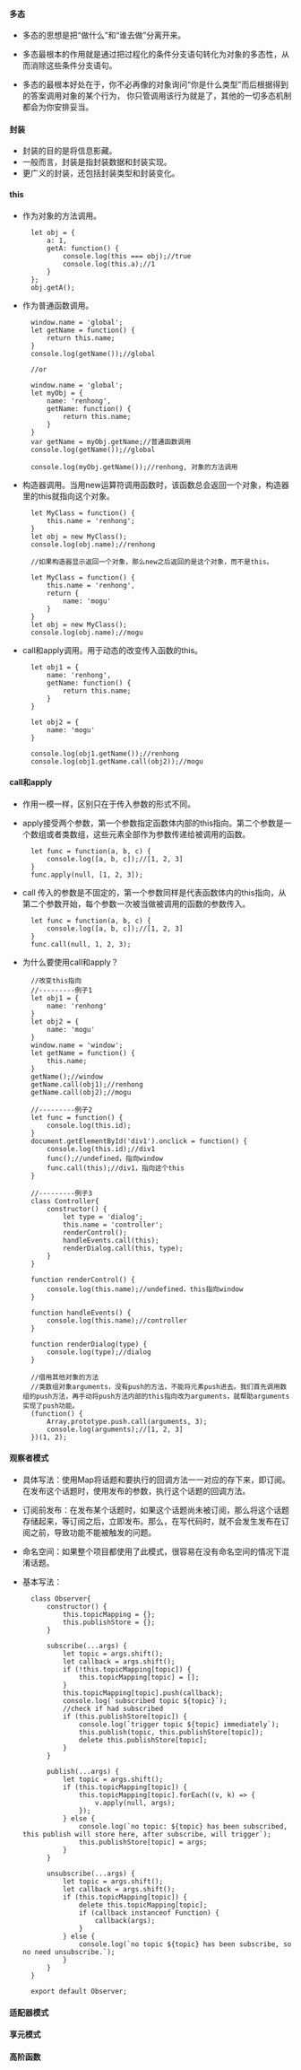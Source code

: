 
#### 多态
* 多态的思想是把“做什么”和“谁去做”分离开来。

* 多态最根本的作用就是通过把过程化的条件分支语句转化为对象的多态性，从而消除这些条件分支语句。

* 多态的最根本好处在于，你不必再像的对象询问“你是什么类型”而后根据得到的答案调用对象的某个行为，
你只管调用该行为就是了，其他的一切多态机制都会为你安排妥当。

#### 封装
* 封装的目的是将信息影藏。
* 一般而言，封装是指封装数据和封装实现。
* 更广义的封装，还包括封装类型和封装变化。





#### this
* 作为对象的方法调用。
        
        let obj = {
            a: 1,
            getA: function() {
                console.log(this === obj);//true
                console.log(this.a);//1
            }
        };
        obj.getA();

* 作为普通函数调用。

        window.name = 'global';
        let getName = function() {
            return this.name;
        }
        console.log(getName());//global

        //or

        window.name = 'global';
        let myObj = {
            name: 'renhong',
            getName: function() {
                return this.name;
            }
        }
        var getName = myObj.getName;//普通函数调用
        console.log(getName());//global

        console.log(myObj.getName());//renhong, 对象的方法调用

* 构造器调用。当用new运算符调用函数时，该函数总会返回一个对象，构造器里的this就指向这个对象。

        let MyClass = function() {
            this.name = 'renhong';
        }
        let obj = new MyClass();
        console.log(obj.name);//renhong

        //如果构造器显示返回一个对象，那么new之后返回的是这个对象，而不是this。

        let MyClass = function() {
            this.name = 'renhong',
            return {
                name: 'mogu'
            }
        }
        let obj = new MyClass();
        console.log(obj.name);//mogu

* call和apply调用。用于动态的改变传入函数的this。

        let obj1 = {
            name: 'renhong',
            getName: function() {
                return this.name;
            }
        }

        let obj2 = {
            name: 'mogu'
        }

        console.log(obj1.getName());//renhong
        console.log(obj1.getName.call(obj2));//mogu

#### call和apply
* 作用一模一样，区别只在于传入参数的形式不同。
* apply接受两个参数，第一个参数指定函数体内部的this指向。第二个参数是一个数组或者类数组，这些元素全部作为参数传递给被调用的函数。

        let func = function(a, b, c) {
            console.log([a, b, c]);//[1, 2, 3]
        }
        func.apply(null, [1, 2, 3]);

* call 传入的参数是不固定的，第一个参数同样是代表函数体内的this指向，从第二个参数开始，每个参数一次被当做被调用的函数的参数传入。

        let func = function(a, b, c) {
            console.log([a, b, c]);//[1, 2, 3]
        }
        func.call(null, 1, 2, 3);

* 为什么要使用call和apply？

        //改变this指向
        //---------例子1
        let obj1 = {
            name: 'renhong'
        }
        let obj2 = {
            name: 'mogu'
        }
        window.name = 'window';
        let getName = function() {
            this.name;
        }
        getName();//window
        getName.call(obj1);//renhong
        getName.call(obj2);//mogu

        //---------例子2
        let func = function() {
            console.log(this.id);
        }
        document.getElementById('div1').onclick = function() {
            console.log(this.id);//div1
            func();//undefined，指向window
            func.call(this);//div1，指向这个this
        }

        //---------例子3
        class Controller{
            constructor() {
                let type = 'dialog';
                this.name = 'controller';
                renderControl();
                handleEvents.call(this);
                renderDialog.call(this, type);
            }
        }
         
        function renderControl() {
            console.log(this.name);//undefined，this指向window
        }

        function handleEvents() {
            console.log(this.name);//controller
        }

        function renderDialog(type) {
            console.log(type);//dialog
        }

        //借用其他对象的方法
        //类数组对象arguments，没有push的方法，不能将元素push进去。我们首先调用数组的push方法，再手动将push方法内部的this指向改为arguments，就帮助arguments实现了push功能。
        (function() {
            Array.prototype.push.call(arguments, 3);
            console.log(arguments);//[1, 2, 3]
        })(1, 2);



#### 观察者模式
* 具体写法：使用Map将话题和要执行的回调方法一一对应的存下来，即订阅。在发布这个话题时，使用发布的参数，执行这个话题的回调方法。
* 订阅前发布：在发布某个话题时，如果这个话题尚未被订阅，那么将这个话题存储起来，等订阅之后，立即发布。那么，在写代码时，就不会发生发布在订阅之前，导致功能不能被触发的问题。
* 命名空间：如果整个项目都使用了此模式，很容易在没有命名空间的情况下混淆话题。
* 基本写法：

        class Observer{
            constructor() {
                this.topicMapping = {};
                this.publishStore = {};
            }

            subscribe(...args) {
                let topic = args.shift();
                let callback = args.shift();
                if (!this.topicMapping[topic]) {
                    this.topicMapping[topic] = [];
                }
                this.topicMapping[topic].push(callback);
                console.log(`subscribed topic ${topic}`);
                //check if had subscribed
                if (this.publishStore[topic]) {
                    console.log(`trigger topic ${topic} immediately`);
                    this.publish(topic, this.publishStore[topic]);
                    delete this.publishStore[topic];
                }
            }

            publish(...args) {
                let topic = args.shift();
                if (this.topicMapping[topic]) {
                    this.topicMapping[topic].forEach((v, k) => {
                        v.apply(null, args);
                    });
                } else {
                    console.log(`no topic: ${topic} has been subscribed, this publish will store here, after subscribe, will trigger`);
                    this.publishStore[topic] = args;
                }
            }

            unsubscribe(...args) {
                let topic = args.shift();
                let callback = args.shift();
                if (this.topicMapping[topic]) {
                    delete this.topicMapping[topic];
                    if (callback instanceof Function) {
                        callback(args);
                    }
                } else {
                    console.log(`no topic ${topic} has been subscribe, so no need unsubscribe.`);
                }
            }
        }

        export default Observer;




#### 适配器模式


#### 享元模式


#### 高阶函数



